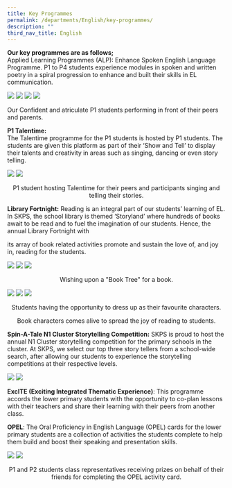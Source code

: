 ```yaml
---
title: Key Programmes
permalink: /departments/English/key-programmes/
description: ""
third_nav_title: English
---
```

**Our key programmes are as follows;**  
Applied Learning Programmes (ALP): Enhance Spoken English Language Programme. P1 to P4 students experience modules in spoken and written poetry in a spiral progression to enhance and built their skills in EL communication.<br>

![](/images/DepartmentsSubPage/EnglishDepartment2022/EL%2001.jpg)
![](/images/DepartmentsSubPage/EnglishDepartment2022/EL%2002.jpg)
![](/images/DepartmentsSubPage/EnglishDepartment2022/EL%2003.jpg)
![](/images/DepartmentsSubPage/EnglishDepartment2022/EL%2004.jpg)

Our Confident and atriculate P1 students performing in front of their peers and parents.<br>

**P1 Talentime:**<br>
The Talentime programme for the P1 students is hosted by P1 students. The students are given this platform as part of their ‘Show and Tell’ to display their talents and creativity in areas such as singing, dancing or even story telling.<br>

![](/images/DepartmentsSubPage/EnglishDepartment2022/EL%2005a.jpg)
![](/images/DepartmentsSubPage/EnglishDepartment2022/EL%2007.jpg)

		 
<center>
P1 student hosting Talentime for their peers and participants singing and telling their stories.
</center>

**Library Fortnight:** Reading is an integral part of our students’ learning of EL. In SKPS, the school library is themed ‘Storyland’ where hundreds of books await to be read and to fuel the imagination of our students. Hence, the annual Library Fortnight with 

its array of book related activities promote and sustain the love of, and joy in, reading for the students.

![](/images/DepartmentsSubPage/EnglishDepartment2022/EL%2009.jpg)
![](/images/DepartmentsSubPage/EnglishDepartment2022/EL%2010.jpg)
![](/images/DepartmentsSubPage/EnglishDepartment2022/EL%2011.jpg)


<center>
Wishing upon a "Book Tree" for a book.
</center>


![](/images/DepartmentsSubPage/EnglishDepartment2022/EL%2012.jpg)
![](/images/DepartmentsSubPage/EnglishDepartment2022/EL%2013.jpg)
![](/images/DepartmentsSubPage/EnglishDepartment2022/EL%2014.jpg)

		 
<center>
Students having the opportunity to dress up as their favourite characters.

Book characters comes alive to spread the joy of reading to students.
</center>

**Spin-A-Tale N1 Cluster Storytelling Competition:** SKPS is proud to host the annual N1 Cluster storytelling competition for the primary schools in the cluster. At SKPS, we select our top three story tellers from a school-wide search, after allowing our students to experience the storytelling competitions at their respective levels.


![](/images/DepartmentsSubPage/EnglishDepartment2022/EL%2015.jpg)
![](/images/DepartmentsSubPage/EnglishDepartment2022/EL%2016.jpg)

		 
**ExcITE (Exciting Integrated Thematic Experience)**: This programme accords the lower primary students with the opportunity to co-plan lessons with their teachers and share their learning with their peers from another class.

  

**OPEL**: The Oral Proficiency in English Language (OPEL) cards for the lower primary students are a collection of activities the students complete to help them build and boost their speaking and presentation skills.


![](/images/DepartmentsSubPage/EnglishDepartment2022/EL%2017.jpg)
![](/images/DepartmentsSubPage/EnglishDepartment2022/EL%2018.jpg)


<center>
P1 and P2 students class representatives receiving prizes on behalf of their friends for completing the OPEL activity card.
	
</center>